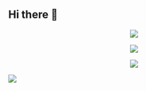 ## Hi there 👋
<!-- Header -->
<p style="text-align: center">
    <img src="https://capsule-render.vercel.app/api?type=waving&color=timeGradient&height=300&&section=header&text={Hi%20There}&fontSize=90&fontAlign=50&fontAlignY=30&desc={I'm%20Yu%20Yantao}&descAlign=50&descSize=30&descAlignY=60&animation=twinkling"/>
</p>

<!-- Welcome -->
<p style="text-align: center" >
    <img src="https://readme-typing-svg.demolab.com?font=Orbitron&size=25&pause=1000&center=true&vCenter=true&random=false&width=600&lines=Welcome+to+my+GitHub+profile+page!"/>
</p>

<p align="center">
<img src="https://readme-typing-svg.demolab.com?font=Orbitron&size=25&pause=1000&center=true&vCenter=true&random=false&width=600&lines=Welcome+to+my+GitHub+profile+page!"/>
</p>
<p>
    <img style="display: block;margin: 0 auto"
         src="https://readme-typing-svg.demolab.com?font=Orbitron&size=25&pause=1000&center=true&vCenter=true&random=false&width=600&lines=Welcome+to+my+GitHub+profile+page!"/>
</p>
